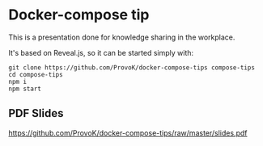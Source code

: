 # Docker-compose tip

This is a presentation done for knowledge sharing in the workplace.

It's based on Reveal.js, so it can be started simply with:
```
git clone https://github.com/ProvoK/docker-compose-tips compose-tips
cd compose-tips
npm i
npm start
```

## PDF Slides

https://github.com/ProvoK/docker-compose-tips/raw/master/slides.pdf
